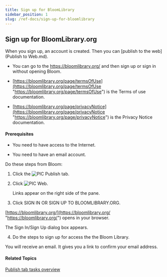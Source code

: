 ```yaml
---
title: Sign up for BloomLibrary
sidebar_position: 1
slug: /ref-docs/sign-up-for-bloomlibrary
---
```


## Sign up for BloomLibrary.org

When you sign up, an account is created. Then you can [publish to the web](Publish to Web.md).

-   You can go to the https://bloomlibrary.org/ and then sign up or sign in without opening Bloom.
    
-   [https://bloomlibrary.org/page/termsOfUse](https://bloomlibrary.org/page/termsOfUse "https://bloomlibrary.org/page/termsOfUse") is the Terms of use documentation.
    
-   [https://bloomlibrary.org/page/privacyNotice](https://bloomlibrary.org/page/privacyNotice "https://bloomlibrary.org/page/privacyNotice") is the Privacy Notice documentation.
    

#### Prerequisites

-   You need to have access to the Internet.
    
-   You need to have an email account.
    

Do these steps from Bloom:

1.  Click the ![PIC](/ref-docs-assets/images/User_Interface/Tabs/PublishTab.png) Publish tab.
    
2.  Click ![PIC](/ref-docs-assets/images/Tasks/Publish_tasks/UploadNew.png) Web.
    
    Links appear on the right side of the pane.
    
3.  Click SIGN IN OR SIGN UP TO BLOOMLIBRARY.ORG.
    

[https://bloomlibrary.org/](https://bloomlibrary.org/ "https://bloomlibrary.org/") opens in your browser.

The Sign In/Sign Up dialog box appears.

4.  Do the steps to sign up for access the the Bloom Library.
    

You will receive an email. It gives you a link to confirm your email address.

#### Related Topics

[Publish tab tasks overview](Publish_tasks_overview.md)